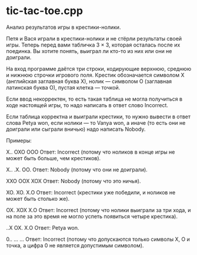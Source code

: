# tic-tac-toe.cpp
Анализ результатов игры в крестики-нолики.

Петя и Вася играли в крестики-нолики и не стёрли результаты своей игры. Теперь перед вами табличка 3 × 3, которая осталась после их поединка. Вы хотите понять, выиграл ли кто-то из них или они не доиграли.

На вход программе даётся три строки, кодирующие верхнюю, среднюю и нижнюю строчки игрового поля. Крестик обозначается символом X (английская заглавная буква X), нолик — символом O (заглавная латинская буква O), пустая клетка — точкой.

Если ввод некорректен, то есть такая таблица не могла получиться в ходе настоящей игры, то надо написать в ответ слово Incorrect.

Если таблица корректна и выиграли крестики, то нужно вывести в ответ слова Petya won, если нолики — то Vanya won, а иначе (то есть они не доиграли или сыграли вничью) надо написать Nobody.


Примеры:

X..
OXO
OOO
Ответ: Incorrect (потому что ноликов в конце игры не может быть больше, чем крестиков).

X..
.X.
OO.
Ответ: Nobody (потому что они не доиграли).

XXO
OOX
XOX
Ответ: Nobody (потому что это ничья).

XO.
XO.
X.O
Ответ: Incorrect (крестики уже победили, и ноликов не может быть столько же).

OX.
XOX
X.O
Ответ: Incorrect (потому что нолики выиграли за три хода, и на поле за это время не могло успеть появиться четыре крестика).

..X
OX.
X.O
Ответ: Petya won.

0..
...
...
Ответ: Incorrect (потому что допускаются только символы X, O и точка, а цифра 0 не является допустимым символом).
